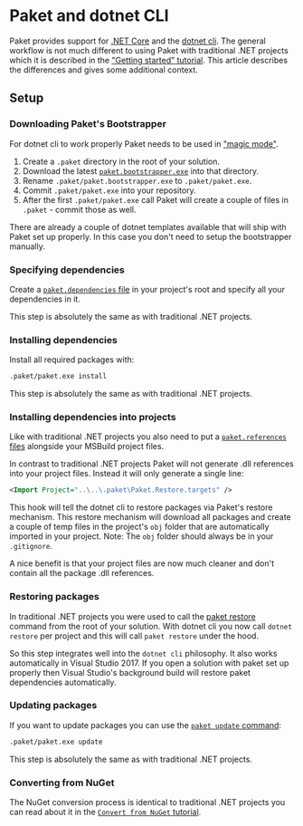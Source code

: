 # Paket and dotnet CLI

Paket provides support for [.NET Core](https://github.com/dotnet/core) and the [dotnet cli](https://github.com/dotnet/cli).
The general workflow is not much different to using Paket with traditional .NET projects which it is described in the ["Getting started" tutorial](getting-started.html). This article describes the differences and gives some additional context.

## Setup

### Downloading Paket's Bootstrapper

For dotnet cli to work properly Paket needs to be used in ["magic mode"](bootstrapper.html#Magic-mode).

1. Create a `.paket` directory in the root of your solution.
1. Download the latest
   [`paket.bootstrapper.exe`](https://github.com/fsprojects/Paket/releases/latest)
   into that directory.
1. Rename `.paket/paket.bootstrapper.exe` to `.paket/paket.exe`.
1. Commit `.paket/paket.exe` into your repository.
1. After the first `.paket/paket.exe` call Paket will create a couple of files in `.paket` - commit those as well.

There are already a couple of dotnet templates available that will ship with Paket set up properly. In this case you don't need to setup the bootstrapper manually.

### Specifying dependencies

Create a [`paket.dependencies` file](dependencies-file.html) in your project's
root and specify all your dependencies in it. 

This step is absolutely the same as with traditional .NET projects.

### Installing dependencies

Install all required packages with:

```sh
.paket/paket.exe install
```

This step is absolutely the same as with traditional .NET projects.

### Installing dependencies into projects

Like with traditional .NET projects you also need to put a [`paket.references` files](references-files.html) alongside your MSBuild project files.

In contrast to traditional .NET projects Paket will not generate .dll references into your project files. 
Instead it will only generate a single line:

```xml
<Import Project="..\..\.paket\Paket.Restore.targets" />
```

This hook will tell the dotnet cli to restore packages via Paket's restore mechanism. 
This restore mechanism will download all packages and create a couple of temp files in the project's `obj` folder that are automatically imported in your project. Note: The `obj` folder should always be in your `.gitignore`.

A nice benefit is that your project files are now much cleaner and don't contain all the package .dll references.

### Restoring packages

In traditional .NET projects you were used to call the [paket restore](paket-restore.html) command from the root of your solution.
With dotnet cli you now call `dotnet restore` per project and this will call `paket restore` under the hood.

So this step integrates well into the `dotnet cli` philosophy. It also works automatically in Visual Studio 2017. 
If you open a solution with paket set up properly then Visual Studio's background build will restore paket dependencies automatically.

### Updating packages

If you want to update packages you can use the [`paket update` command](paket-update.html):

```sh
.paket/paket.exe update
```

This step is absolutely the same as with traditional .NET projects.

### Converting from NuGet

The NuGet conversion process is identical to traditional .NET projects you can read about it in the [`Convert from NuGet` tutorial](convert-from-nuget-tutorial.html).

